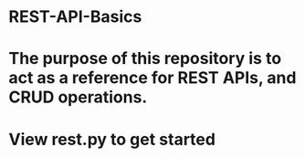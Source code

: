 # REST-API-Basics
# The purpose of this repository is to act as a reference for REST APIs, and CRUD operations.
# View rest.py to get started
